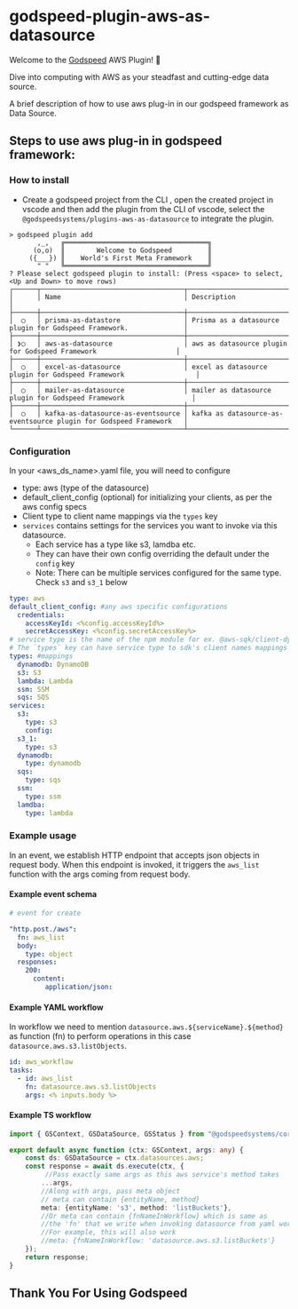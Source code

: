 # godspeed-plugin-aws-as-datasource

Welcome to the [Godspeed](https://www.godspeed.systems/) AWS Plugin! 🚀

Dive into computing with AWS as your steadfast and cutting-edge data source.

A brief description of how to use aws plug-in in our godspeed framework as Data Source.

## Steps to use aws plug-in in godspeed framework:

### How to install
- Create a godspeed project from the CLI , open the created project in vscode and then add the plugin from the CLI of vscode, select the `@godspeedsystems/plugins-aws-as-datasource` to integrate the plugin.

```
> godspeed plugin add
       ,_,   ╔════════════════════════════════════╗
      (o,o)  ║        Welcome to Godspeed         ║
     ({___}) ║    World's First Meta Framework    ║
       " "   ╚════════════════════════════════════╝
? Please select godspeed plugin to install: (Press <space> to select, <Up and Down> to move rows)
┌──────┬────────────────────────────────────┬────────────────────────────────────────────────────────────────────┐
│      │ Name                               │ Description                                                        │
├──────┼────────────────────────────────────┼────────────────────────────────────────────────────────────────────┤
│  ◯   │ prisma-as-datastore                │ Prisma as a datasource plugin for Godspeed Framework.              │
├──────┼────────────────────────────────────┼────────────────────────────────────────────────────────────────────┤
│ ❯◯   │ aws-as-datasource                  │ aws as datasource plugin for Godspeed Framework                    │
├──────┼────────────────────────────────────┼────────────────────────────────────────────────────────────────────┤
│  ◯   │ excel-as-datasource                │ excel as datasource plugin for Godspeed Framework                  │
├──────┼────────────────────────────────────┼────────────────────────────────────────────────────────────────────┤
│  ◯   │ mailer-as-datasource               │ mailer as datasource plugin for Godspeed Framework                 │
├──────┼────────────────────────────────────┼────────────────────────────────────────────────────────────────────┤
│  ◯   │ kafka-as-datasource-as-eventsource │ kafka as datasource-as-eventsource plugin for Godspeed Framework   │
└──────┴────────────────────────────────────┴────────────────────────────────────────────────────────────────────┘
```

### Configuration

In your <aws_ds_name>.yaml file, you will need to configure
- type: aws (type of the datasource)
- default_client_config (optional) for initializing your clients, as per the aws config specs
- Client type to client name mappings via the `types` key
- `services` contains settings for the services you want to invoke via this datasource. 
  - Each service has a type like s3, lamdba etc.
  - They can have their own config overriding the default under the `config` key
  - Note: There can be multiple services configured for the same type. Check `s3` and `s3_1` below

```yaml
type: aws
default_client_config: #any aws specific configurations
  credentials:
    accessKeyId: <%config.accessKeyId%>
    secretAccessKey: <%config.secretAccessKey%>
# service type is the name of the npm module for ex. @aws-sqk/client-dynamodb or @aws-sqk/client-s3 etc
# The `types` key can have service type to sdk's client names mappings when coding
types: #mappings
  dynamodb: DynamoDB
  s3: S3
  lambda: Lambda
  ssm: SSM
  sqs: SQS
services:
  s3:
    type: s3
    config:
  s3_1:
    type: s3
  dynamodb:
    type: dynamodb
  sqs:
    type: sqs
  ssm:
    type: ssm
  lamdba:
    type: lambda
```

### Example usage

In an event, we establish HTTP endpoint that accepts json objects in request body. When this endpoint is invoked, it triggers the `aws_list` function with the args coming from request body.

#### Example event schema
```yaml
# event for create

"http.post./aws":
  fn: aws_list
  body:
    type: object
  responses:
    200:
      content:
         application/json:

```

#### Example YAML workflow

In workflow we need to mention `datasource.aws.${serviceName}.${method}` as function (fn) to perform operations in this case `datasource.aws.s3.listObjects`.

```yaml
id: aws_workflow
tasks:
  - id: aws_list
    fn: datasource.aws.s3.listObjects
    args: <% inputs.body %>
```
#### Example TS workflow
```ts
import { GSContext, GSDataSource, GSStatus } from "@godspeedsystems/core";

export default async function (ctx: GSContext, args: any) {
    const ds: GSDataSource = ctx.datasources.aws;
    const response = await ds.execute(ctx, {
         //Pass exactly same args as this aws service's method takes
        ...args,
        //Along with args, pass meta object
        // meta can contain {entityName, method}
        meta: {entityName: 's3', method: 'listBuckets'},
        //Or meta can contain {fnNameInWorkflow} which is same as 
        //the 'fn' that we write when invoking datasource from yaml workflow
        //For example, this will also work
        //meta: {fnNameInWorkflow: 'datasource.aws.s3.listBuckets'}
    });
    return response;
}
```
## Thank You For Using Godspeed 